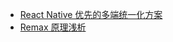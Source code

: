 
* [React Native 优先的多端统一化方案](https://www.infoq.cn/article/vpvhluuci1seblkgczjp)
* [Remax 原理浅析](https://juejin.cn/post/6844904131157557262)
